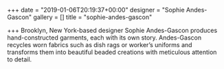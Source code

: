 +++
date = "2019-01-06T20:19:37+00:00"
designer = "Sophie Andes-Gascon"
gallery = []
title = "sophie-andes-gascon"

+++
Brooklyn, New York-based designer Sophie Andes-Gascon produces hand-constructed garments, each with its own story. Andes-Gascon recycles worn fabrics such as dish rags or worker’s uniforms and transforms them into beautiful beaded creations with meticulous attention to detail. 